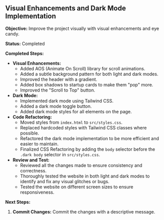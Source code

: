 ## Visual Enhancements and Dark Mode Implementation

**Objective:** Improve the project visually with visual enhancements and eye candy.

**Status:** Completed

**Completed Steps:**

*   **Visual Enhancements:**
    *   Added AOS (Animate On Scroll) library for scroll animations.
    *   Added a subtle background pattern for both light and dark modes.
    *   Improved the header with a gradient.
    *   Added box shadows to startup cards to make them "pop" more.
    *   Improved the "Scroll to Top" button.
*   **Dark Mode:**
    *   Implemented dark mode using Tailwind CSS.
    *   Added a dark mode toggle button.
    *   Added dark mode styles for all elements on the page.
*   **Code Refactoring:**
    *   Moved styles from `index.html` to `src/styles.css`.
    *   Replaced hardcoded styles with Tailwind CSS classes where possible.
    *   Refactored the dark mode implementation to be more efficient and easier to maintain.
    *   Finalized CSS Refactoring by adding the `body` selector before the `.dark body` selector in `src/styles.css`.
*   **Review and Test:**
    *   Reviewed all the changes made to ensure consistency and correctness.
    *   Thoroughly tested the website in both light and dark modes to identify and fix any visual glitches or bugs.
    *   Tested the website on different screen sizes to ensure responsiveness.

**Next Steps:**

1.  **Commit Changes:** Commit the changes with a descriptive message.
